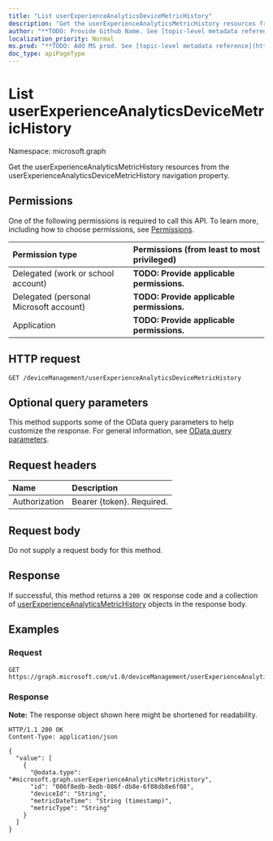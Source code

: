 ```yaml
---
title: "List userExperienceAnalyticsDeviceMetricHistory"
description: "Get the userExperienceAnalyticsMetricHistory resources from the userExperienceAnalyticsDeviceMetricHistory navigation property."
author: "**TODO: Provide Github Name. See [topic-level metadata reference](https://msgo.azurewebsites.net/add/document/guidelines/metadata.html#topic-level-metadata)**"
localization_priority: Normal
ms.prod: "**TODO: Add MS prod. See [topic-level metadata reference](https://msgo.azurewebsites.net/add/document/guidelines/metadata.html#topic-level-metadata)**"
doc_type: apiPageType
---
```


# List userExperienceAnalyticsDeviceMetricHistory
Namespace: microsoft.graph



Get the userExperienceAnalyticsMetricHistory resources from the userExperienceAnalyticsDeviceMetricHistory navigation property.

## Permissions
One of the following permissions is required to call this API. To learn more, including how to choose permissions, see [Permissions](/graph/permissions-reference).

|Permission type|Permissions (from least to most privileged)|
|:---|:---|
|Delegated (work or school account)|**TODO: Provide applicable permissions.**|
|Delegated (personal Microsoft account)|**TODO: Provide applicable permissions.**|
|Application|**TODO: Provide applicable permissions.**|

## HTTP request

<!-- {
  "blockType": "ignored"
}
-->
``` http
GET /deviceManagement/userExperienceAnalyticsDeviceMetricHistory
```

## Optional query parameters
This method supports some of the OData query parameters to help customize the response. For general information, see [OData query parameters](/graph/query-parameters).

## Request headers
|Name|Description|
|:---|:---|
|Authorization|Bearer {token}. Required.|

## Request body
Do not supply a request body for this method.

## Response

If successful, this method returns a `200 OK` response code and a collection of [userExperienceAnalyticsMetricHistory](../resources/userexperienceanalyticsmetrichistory.md) objects in the response body.

## Examples

### Request
<!-- {
  "blockType": "request",
  "name": "list_userexperienceanalyticsmetrichistory"
}
-->
``` http
GET https://graph.microsoft.com/v1.0/deviceManagement/userExperienceAnalyticsDeviceMetricHistory
```


### Response
**Note:** The response object shown here might be shortened for readability.
<!-- {
  "blockType": "response",
  "truncated": true,
  "@odata.type": "Collection(microsoft.graph.userExperienceAnalyticsMetricHistory)"
}
-->
``` http
HTTP/1.1 200 OK
Content-Type: application/json

{
  "value": [
    {
      "@odata.type": "#microsoft.graph.userExperienceAnalyticsMetricHistory",
      "id": "086f8edb-8edb-086f-db8e-6f08db8e6f08",
      "deviceId": "String",
      "metricDateTime": "String (timestamp)",
      "metricType": "String"
    }
  ]
}
```


